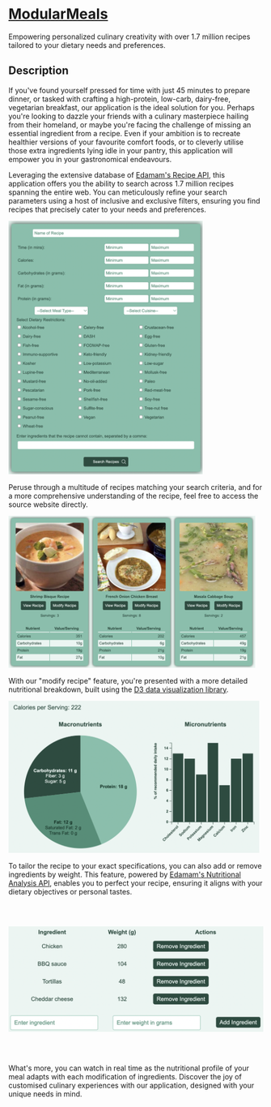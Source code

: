 # [ModularMeals](https://stefanlazarevic97.github.io/modular-meals/)

Empowering personalized culinary creativity with over 1.7 million recipes tailored to your dietary needs and preferences.

## Description

If you've found yourself pressed for time with just 45 minutes to prepare dinner, or tasked with crafting a high-protein, low-carb, dairy-free, vegetarian breakfast, our application is the ideal solution for you. Perhaps you're looking to dazzle your friends with a culinary masterpiece hailing from their homeland, or maybe you're facing the challenge of missing an essential ingredient from a recipe. Even if your ambition is to recreate healthier versions of your favourite comfort foods, or to cleverly utilise those extra ingredients lying idle in your pantry, this application will empower you in your gastronomical endeavours.

Leveraging the extensive database of [Edamam's Recipe API](https://developer.edamam.com/edamam-recipe-api), this application offers you the ability to search across 1.7 million recipes spanning the entire web. You can meticulously refine your search parameters using a host of inclusive and exclusive filters, ensuring you find recipes that precisely cater to your needs and preferences.

<img src="./assets/search-form.png" style="height: 500px; object-fit: contain; object-position: center;"/>

Peruse through a multitude of recipes matching your search criteria, and for a more comprehensive understanding of the recipe, feel free to access the source website directly.

<img src="./assets/search-result.png" style="height: 300px; object-fit: contain; object-position: center;"/>

With our "modify recipe" feature, you're presented with a more detailed nutritional breakdown, built using the [D3 data visualization library](https://d3js.org/).

<img src="./assets/nutrient-breakdown.png" style="height: 300px; object-fit: contain; object-position: center;"/>

To tailor the recipe to your exact specifications, you can also add or remove ingredients by weight. This feature, powered by [Edamam's Nutritional Analysis API](https://developer.edamam.com/edamam-nutrition-api), enables you to perfect your recipe, ensuring it aligns with your dietary objectives or personal tastes.

<img src="./assets/ingredients-list.png" style="height: 300px; object-fit: contain; object-position: center;"/>

What's more, you can watch in real time as the nutritional profile of your meal adapts with each modification of ingredients. Discover the joy of customised culinary experiences with our application, designed with your unique needs in mind.

